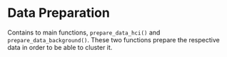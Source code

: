 # Data Preparation

Contains to main functions, `prepare_data_hci()` and `prepare_data_background()`. These two functions prepare the respective data in order to be able to cluster it.
